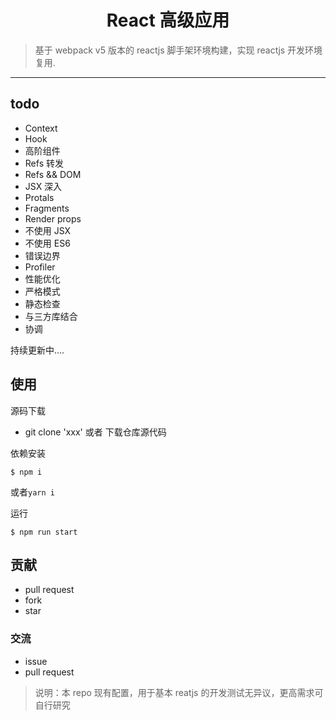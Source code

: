 <h1 align='center'>React 高级应用</h1>

> 基于 webpack v5 版本的 reactjs 脚手架环境构建，实现 reactjs 开发环境复用.

---

## todo

- Context
- Hook
- 高阶组件
- Refs 转发
- Refs && DOM
- JSX 深入
- Protals
- Fragments
- Render props
- 不使用 JSX
- 不使用 ES6
- 错误边界
- Profiler
- 性能优化
- 严格模式
- 静态检查
- 与三方库结合
- 协调

持续更新中....

## 使用

源码下载

- git clone 'xxx' 或者 下载仓库源代码

依赖安装

```base
$ npm i
```

或者`yarn i`

运行

```base
$ npm run start
```

## 贡献

- pull request
- fork
- star

### 交流

- issue
- pull request

> 说明：本 repo 现有配置，用于基本 reatjs 的开发测试无异议，更高需求可自行研究
